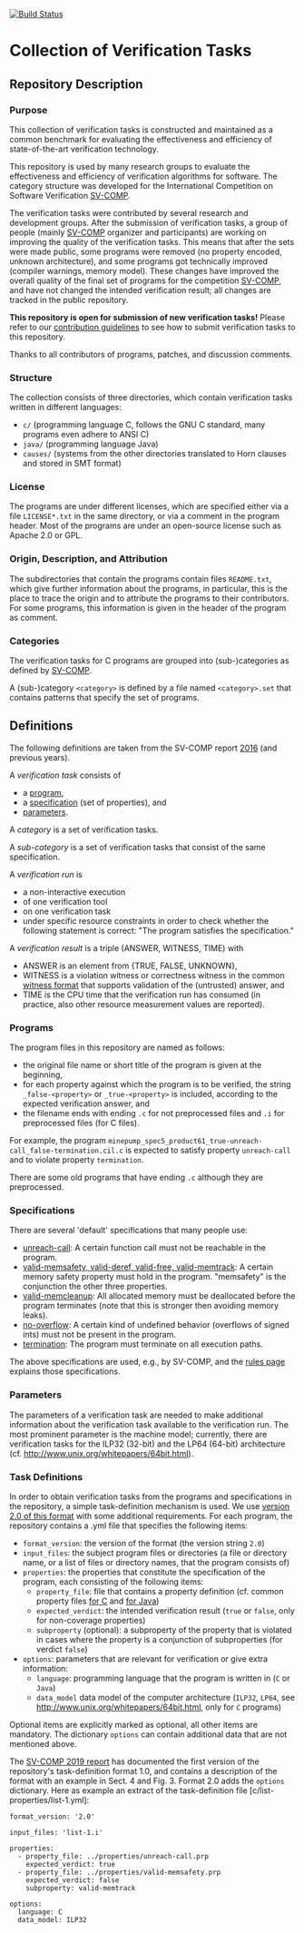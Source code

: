 <!--
This file is part of the SV-Benchmarks collection of verification tasks:
https://github.com/sosy-lab/sv-benchmarks

SPDX-FileCopyrightText: 2011-2020 The SV-Benchmarks Community

SPDX-License-Identifier: Apache-2.0
-->

[![Build Status](https://travis-ci.org/sosy-lab/sv-benchmarks.svg?branch=master)](https://travis-ci.org/sosy-lab/sv-benchmarks)

# Collection of Verification Tasks

## Repository Description

### Purpose

This collection of verification tasks is constructed and maintained as a common benchmark
for evaluating the effectiveness and efficiency of state-of-the-art verification technology.

This repository is used by many research groups to evaluate the effectiveness and efficiency
of verification algorithms for software.
The category structure was developed for the International Competition on Software Verification [SV-COMP].

The verification tasks were contributed by several research and development groups. 
After the submission of verification tasks,
a group of people (mainly [SV-COMP] organizer and participants)
are working on improving the quality of the verification tasks.
This means that after the sets were made public, some programs were removed
(no property encoded, unknown architecture), and 
some programs got technically improved (compiler warnings, memory model).
These changes have improved the overall quality of the final set of programs for the competition [SV-COMP], and
have not changed the intended verification result; all changes are tracked in the public repository.

**This repository is open for submission of new verification tasks!**
Please refer to our [contribution guidelines](CONTRIBUTING.md)
to see how to submit verification tasks to this repository.

Thanks to all contributors of programs, patches, and discussion comments.

### Structure

The collection consists of three directories, which contain verification tasks written in different languages:
- `c/` (programming language C, follows the GNU C standard, many programs even adhere to ANSI C)
- `java/` (programming language Java)
- `causes/` (systems from the other directories translated to Horn clauses and stored in SMT format)

### License

The programs are under different licenses, which are specified either via a file `LICENSE*.txt` in the same directory,
or via a comment in the program header.
Most of the programs are under an open-source license such as Apache 2.0 or GPL.

### Origin, Description, and Attribution

The subdirectories that contain the programs contain files `README.txt`, which give further information
about the programs, in particular, this is the place to trace the origin and to attribute the programs to their contributors.
For some programs, this information is given in the header of the program as comment.

### Categories

The verification tasks for C programs are grouped into (sub-)categories
as defined by [SV-COMP](https://sv-comp.sosy-lab.org/2017/benchmarks.php).

A (sub-)category `<category>` is defined by a file named `<category>.set`
that contains patterns that specify the set of programs.


## Definitions

The following definitions are taken from the SV-COMP report
[2016](https://www.sosy-lab.org/~dbeyer/Publications/2016-TACAS.Reliable_and_Reproducible_Competition_Results_with_BenchExec_and_Witnesses.pdf) (and previous years).

A *verification task* consists of
- a [program](#progams),
- a [specification](#specifications) (set of properties), and
- [parameters](#parameters).

A *category* is a set of verification tasks.

A *sub-category* is a set of verification tasks that consist of the same
specification.

A *verification run* is
- a non-interactive execution
- of one verification tool
- on one verification task
- under specific resource constraints
in order to check whether the following statement is correct:
"The program satisfies the specification."

A *verification result* is a triple (ANSWER, WITNESS, TIME) with
- ANSWER is an element from {TRUE, FALSE, UNKNOWN},
- WITNESS is a violation witness or correctness witness in the common [witness format] that supports validation of the (untrusted) answer, and
- TIME is the CPU time that the verification run has consumed (in practice, also other resource measurement values are reported).


### Programs

The program files in this repository are named as follows:
- the original file name or short title of the program is given at the beginning,
- for each property against which the program is to be verified,
  the string `_false-<property>` or `_true-<property>` is included, according to the expected verification answer, and
- the filename ends with ending `.c` for not preprocessed files and `.i` for preprocessed files (for C files).

For example, the program `minepump_spec5_product61_true-unreach-call_false-termination.cil.c`
is expected to satisfy property `unreach-call` and to violate property `termination`.

There are some old programs that have ending `.c` although they are preprocessed.

### Specifications

There are several 'default' specifications that many people use:
  - [unreach-call](c/PropertyUnreachCall.prp):
    A certain function call must not be reachable in the program.
  - [valid-memsafety, valid-deref, valid-free, valid-memtrack](c/PropertyMemSafety.prp):
    A certain memory safety property must hold in the program.
    "memsafety" is the conjunction the other three properties.
  - [valid-memcleanup](c/PropertyMemCleanup.prp):
    All allocated memory must be deallocated before the program terminates (note that this is stronger then avoiding memory leaks).
  - [no-overflow](c/PropertyNoOverflow.prp):
    A certain kind of undefined behavior (overflows of signed ints) must not be present in the program.
  - [termination](c/PropertyTermination.prp):
    The program must terminate on all execution paths.

The above specifications are used, e.g., by SV-COMP, and the [rules page](http://sv-comp.sosy-lab.org/2017/rules.php)
explains those specifications.

### Parameters

The parameters of a verification task are needed to make additional information
about the verification task available to the verification run.
The most prominent parameter is the machine model;
currently, there are verification tasks for the ILP32 (32-bit) and the LP64 (64-bit) architecture
(cf. http://www.unix.org/whitepapers/64bit.html).

### Task Definitions

In order to obtain verification tasks from the programs and specifications in the repository,
a simple task-definition mechanism is used.
We use [version 2.0 of this format](https://gitlab.com/sosy-lab/software/task-definition-format/-/tree/2.0)
with some additional requirements.
For each program, the repository contains a .yml file that specifies the following items:
  - `format_version`: the version of the format (the version string `2.0`)
  - `input_files`: the subject program files or directories
    (a file or directory name, or a list of files or directory names, that the program consists of)
  - `properties`: the properties that constitute the specification of the program,
    each consisting of the following items:
    - `property_file`: file that contains a property definition
      (cf. common property files [for C][C-props] and [for Java][Java-props])
    - `expected_verdict`: the intended verification result (`true` or `false`, only for non-coverage properties)
    - `subproperty` (optional): a subproperty of the property that is violated
      in cases where the property is a conjunction of subproperties (for verdict `false`)
  - `options`: parameters that are relevant for verification or give extra information:
    - `language`: programming language that the program is written in (`C` or `Java`)
    - `data_model` data model of the computer architecture
      (`ILP32`, `LP64`, see http://www.unix.org/whitepapers/64bit.html, only for `C` programs)

Optional items are explicitly marked as optional, all other items are mandatory.
The dictionary `options` can contain additional data that are not mentioned above.

[C-props]: https://github.com/sosy-lab/sv-benchmarks/tree/master/c/properties
[Java-props]: https://github.com/sosy-lab/sv-benchmarks/tree/master/java/properties

The [SV-COMP 2019 report] has documented the first version of the repository's task-definition format 1.0,
and contains a description of the format with an example in Sect. 4 and Fig. 3.
Format 2.0 adds the `options` dictionary.
Here as example an extract of the task-definition file [c/list-properties/list-1.yml]:

```
format_version: '2.0'

input_files: 'list-1.i'

properties:
  - property_file: ../properties/unreach-call.prp
    expected_verdict: true
  - property_file: ../properties/valid-memsafety.prp
    expected_verdict: false
    subproperty: valid-memtrack

options:
  language: C
  data_model: ILP32
```


[SV-COMP]: https://sv-comp.sosy-lab.org/
[witness format]: https://github.com/sosy-lab/sv-witnesses
[SV-COMP 2019 report]: https://doi.org/10.1007/978-3-030-17502-3_9
